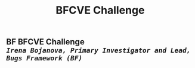﻿---
weight: 1
title: "BFCVE Challenge"
---
## BF BFCVE Challenge <br/>_`Irena Bojanova, Primary Investigator and Lead, Bugs Framework (BF)`_

